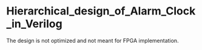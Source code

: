 # Hierarchical_design_of_Alarm_Clock_in_Verilog

The design is not optimized and not meant for FPGA implementation.
